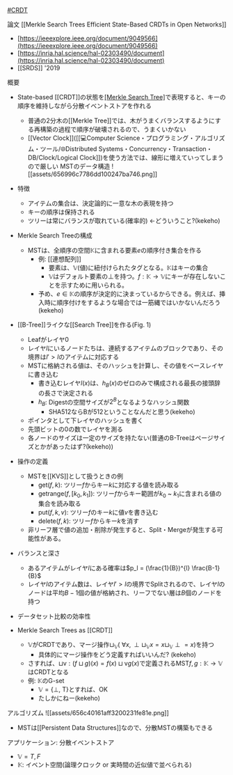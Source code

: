 [#CRDT](CRDT.md)

論文
[[Merkle Search Trees  Efficient State-Based CRDTs in Open Networks]]
- [https://ieeexplore.ieee.org/document/9049566](https://ieeexplore.ieee.org/document/9049566)
- [https://inria.hal.science/hal-02303490/document](https://inria.hal.science/hal-02303490/document)
- [[SRDS]] '2019

概要
- State-based [[CRDT]]の状態を[[Merkle Search Tree]]([[MST]])で表現すると、キーの順序を維持しながら分散イベントストアを作れる
	- 普通の2分木の[[Merkle Tree]]では、木がうまくバランスするようにする再構築の過程で順序が破壊されるので、うまくいかない
	- [[Vector Clock]]([[💻️Computer Science・プログラミング・アルゴリズム・ツール/🌐Distributed Systems・Concurrency・Transaction・DB/Clock/Logical Clock]])を使う方法では、線形に増えていってしまうので厳しい
MSTのデータ構造
![[assets/656996c7786dd100247ba746.png]]

- 特徴
	- アイテムの集合は、決定論的に一意な木の表現を持つ
	- キーの順序は保持される
	- ツリーは常にバランスが取れている(確率的) ←どういうこと?(kekeho)

- Merkle Search Treeの構成
	- MSTは、全順序の空間$\mathbb{K}$に含まれる要素$e$の順序付き集合を作る
		- 例: [[連想配列]]
			- 要素は、$\mathbb{V}$(値)に紐付けられたタグとなる。$\mathbb{K}$はキーの集合
			- $\mathbb{V}$はデフォルト要素の$\perp$を持つ。$f: \mathbb{K} \rightarrow \mathbb{V}$にキーが存在しないことを示すために用いられる。
		- 予め、$e \in \mathbb{K}$の順序が決定的に決まっているからできる。例えば、挿入時に順序付けをするような場合では一筋縄ではいかないんだろう(kekeho)
- [[B-Tree]]ライクな[[Search Tree]]を作る(Fig. 1)
	- Leafがレイヤ0
	- レイヤ$l$にいるノードたちは、連続するアイテムのブロックであり、その境界は$l' \gt l$のアイテムに対応する
	- MSTに格納される値は、そのハッシュを計算し、その値をベースレイヤに書き込む
		- 書き込むレイヤ$l(x)$は、$h_B(x)$のゼロのみで構成される最長の接頭辞の長さで決定される
		- $h_B$: Digestの空間サイズが$2^B$となるようなハッシュ関数
			- SHA512ならBが512ということなんだと思う(kekeho)
	- ポインタとして下レイヤのハッシュを書く
	- 先頭ビットの0の数でレイヤを測る
	- 各ノードのサイズは一定のサイズを持たない(普通のB-Treeはページサイズとかがあったはず?(kekeho))

- 操作の定義
	- MSTを[[KVS]]として扱うときの例
		- $\mathrm{get}(f, k)$: ツリー$f$からキー$k$に対応する値を読み取る
		- $\mathrm{getrange}(f, \lbrack k_0, k_1 \rbrack )$: ツリー$f$からキー範囲が$k_0$ ~ $k_1$に含まれる値の集合を読み取る
		- $\mathrm{put}(f, k, v)$: ツリー$f$のキー$k$に値$v$を書き込む
		- $\mathrm{delete}(f, k)$: ツリー$f$からキー$k$を消す
	- 非リーフ層で値の追加・削除が発生すると、Split・Mergeが発生する可能性がある。

- バランスと深さ
	- あるアイテムがレイヤ$l$にある確率は$p_l = (\frac{1}{B})^{l} \frac{B-1}{B}$
	- レイヤ$l$のアイテム数は、レイヤ$l' > l$の境界でSplitされるので、レイヤ$l$のノードは平均$B-1$個の値が格納され、リーフでない層は$B$個のノードを持つ

- データセット比較の効率性

- Merkle Search Trees as [[CRDT]]
	- $\mathbb{V}$がCRDTであり、マージ操作$\sqcup_{\mathbb{V}}$( $\forall x, \perp\sqcup _\mathbb{V}x=x\sqcup_\mathbb{V}\perp=x$)を持つ
		- 具体的にマージ操作をどう定義すればいいんだ? (kekeho)
	- さすれば、$\sqcup\mathrm{v}:(f\sqcup g)(x)=f(x)\sqcup \mathrm{v}g(x)$で定義されるMST$f,g: \mathbb{K} \rightarrow \mathbb{V}$はCRDTとなる
	- 例: $\mathbb{K}$のG-set
		- $\mathbb{V} = \{\perp,\ \mathsf{T}\}$とすれば、OK
		- たしかにねー(kekeho)

アルゴリズム
![[assets/656c40161aff3200231fe81e.png]]

- MSTは[[Persistent Data Structures]]なので、分散MSTの構築もできる

アプリケーション: 分散イベントストア
- $\mathbb{V} = {T, F}$
- $\mathbb{K}$: イベント空間(論理クロック or 実時間の近似値で並べられる)
